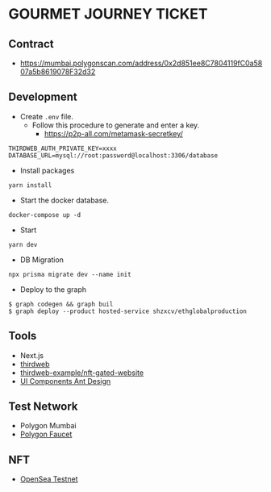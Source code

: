 # GOURMET JOURNEY TICKET

## Contract
- https://mumbai.polygonscan.com/address/0x2d851ee8C7804119fC0a5807a5b8619078F32d32

## Development

- Create `.env` file.
  - Follow this procedure to generate and enter a key.
    - https://p2p-all.com/metamask-secretkey/
```
THIRDWEB_AUTH_PRIVATE_KEY=xxxx
DATABASE_URL=mysql://root:password@localhost:3306/database
```

- Install packages
```
yarn install
```

- Start the docker database.
```
docker-compose up -d
```

- Start
```
yarn dev
```

- DB Migration
```
npx prisma migrate dev --name init
```

- Deploy to the graph
```
$ graph codegen && graph buil
$ graph deploy --product hosted-service shzxcv/ethglobalproduction
```

## Tools
- Next.js
- [thirdweb](https://thirdweb.com)
- [thirdweb-example/nft-gated-website](https://github.com/thirdweb-example/nft-gated-website)
- [UI Components Ant Design](https://ant.design/components)

## Test Network
- Polygon Mumbai
- [Polygon Faucet](https://faucet.polygon.technology)

## NFT
- [OpenSea Testnet](https://testnets.opensea.io/ja)
